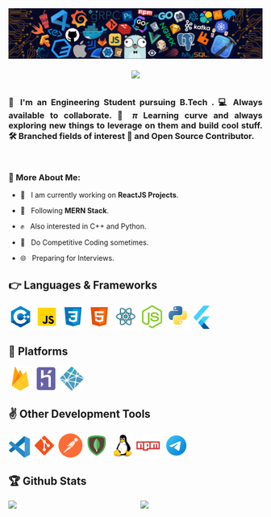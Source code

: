   <img src="./assets/media/header_.png">

<br/>

  <h6 align="center">
    <a href="https://git.io/typing-svg">
      <img src="http://readme-typing-svg.herokuapp.com?font=SF+Mono&lines=Hello%2C+I+am+Lakshit+Somani.;I+am+a+WEBD+enthusiast.;Also+interested+in+C%2B%2B+and+Python.;Do Competitive Programming.;Currently+working+in+React.">
    </a>
  </h6>

<p align="center">

  <h3 align="Justify"> 🤘 I'm an Engineering Student pursuing B.Tech . 💻 Always available to <strong>collaborate</strong>. 🤝 <i>π</i> Learning curve and always <b>exploring</b> new things to leverage on them and build cool stuff.🛠️ Branched fields of interest 🌴 and <b>Open Source</b> Contributor.</h3>

<br/>

### 🧐 More About Me:

- 🔭 &nbsp; I am currently working on **ReactJS Projects**.
- 🌱 &nbsp; Following **MERN Stack**.
- ✊ &nbsp; Also interested in C++ and Python.
- 💬 &nbsp; Do Competitive Coding sometimes.
- 🌐 &nbsp; Preparing for Interviews.

  </p>

##

## 👉 Languages & Frameworks

  <p>
  <img src="./assets/c++.svg" alt="C++" width="48" height="48"/>
  <img src="./assets/javascript.svg" alt="JavaScript Logo" width="48" height="48"/>
  <img src="./assets/css3.svg" alt="CSS" width="48" height="48"/>
  <img src="./assets/html-5.svg" alt="HTML" width="48" height="48"/>
  <img src="./assets/react.svg" alt="ReactJS" width="49" height="49"/>
  <img src="./assets/nodejs.svg" alt="Node JS" width="48" height="48"/>
  <img src="./assets/python-original.svg" alt="ReactJS" width="46" height="46"/>
  <img src="./assets/flutter.svg" alt="Flutter" width="40" height="46"/>
  </p>

## 🙌 Platforms

  <p>
  <img src="./assets/firebase.svg" alt="Heruko" width="47" height="47"/>
  <img src="./assets/heroku-plain.svg" alt="Heruko" width="47" height="47"/>
  <img src="./assets/netlify.svg" alt="Heruko" width="47" height="47"/>
  </p>

## ✌ Other Development Tools

  <p>
  <img src="./assets/vscode.svg" alt="VS Code" width="43" height="43"/>
  <img src="./assets/git.svg" alt="GIT VCM" width="48" height="48"/>
  <!-- <img src="./assets/nginx.svg" alt="Nginx" width="48" height="48"/> -->
  <img src="./assets/postman.png" alt="Postman API" width="48" height="48"/>
  <img src="./assets/mongodb.svg" alt="Mongo DB" width="48" height="48"/>
  <!-- <img src="./assets/wordpress.svg" alt="Wordpress" width="48" height="48"/> -->
  <img src="./assets/linux-original.svg" alt="Linux" width="46" height="46"/>
  <img src="./assets/npm.svg" alt="Node Package Manager" width="48" height="46"/>&nbsp;
  <!-- <img src="./assets/cloudflare-original.svg" alt="JavaScript Logo" width="48" height="46"/> -->
  <!-- <img src="./assets/auth0.svg" alt="Auth0" width="44" height="44"/> -->
  <!-- <img src="./assets/fiddler.svg" alt="Fiddler HTTP Debugger" width="48" height="48"/> -->
  <img src="./assets/telegram.svg" alt="Telegram" width="48" height="48"/>
  </p>

<!-- ### 👌 Design & Creation

  <p>
  <img src="./assets/Adobe_After_Effects_CC_icon.svg" alt="Adobe AE" width="48" height="48"/>
  <img src="./assets/Adobe_Premiere_Pro_CC_icon.svg" alt="Adobe PR" width="48" height="48"/>
  <img src="./assets/figma.svg" alt="Figma" width="48" height="48"/>
  <img src="./assets/dribbble.svg" alt="Dribbble" width="48" height="48"/>
  </p> -->


##

## 🏆 Github Stats

  <img  src="https://github-readme-streak-stats.herokuapp.com/?user=lakshits11&theme=dark" width="48%" >
  <img  src="https://github-readme-stats.vercel.app/api?username=lakshits11&bg_color=30,f24495,904e95&title_color=fff&text_color=fff" width="48%" align="right" >

